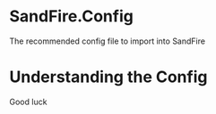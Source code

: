 # SandFire.Config
The recommended config file to import into SandFire

# Understanding the Config
Good luck
